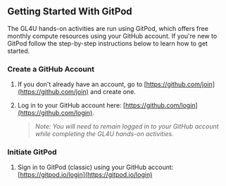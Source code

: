 ## Getting Started With GitPod 

The GL4U hands-on activities are run using GitPod, which offers free monthly compute resources using your GitHub account. If you're new to GitPod follow the step-by-step instructions below to learn how to get started.

### Create a GitHub Account

1. If you don't already have an account, go to [https://github.com/join](https://github.com/join) and create one.
   
2. Log in to your GitHub account here: [https://github.com/login](https://github.com/login).
   > _Note: You will need to remain logged in to your GitHub account while completing the GL4U hands-on activities._

### Initiate GitPod

1. Sign in to GitPod (classic) using your GitHub account: [https://gitpod.io/login](https://gitpod.io/login)  
